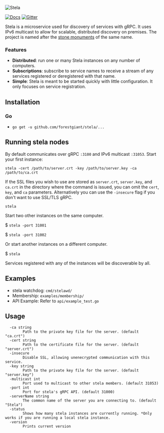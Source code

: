 ![Stela](https://dl.dropboxusercontent.com/s/gvgjb957qfczlul/fg-github-stela.png "Stela logo")

[![Docs](https://dl.dropboxusercontent.com/s/94r940hpxv1z17f/github-button-stela.png "Stela API Docs")](https://docs.forestgiant.com/stela/api/)
[![Gitter](https://dl.dropboxusercontent.com/s/j38ui4m1vwhb7qq/github-button-chat.png "Stela on Gitter")](https://gitter.im/forestgiant/Lobby)

Stela is a microservice used for discovery of services with gRPC. It uses IPv6 multicast to allow for scalable, distributed discovery on premises.  The project is named after the [stone monuments](https://en.wikipedia.org/wiki/Stela) of the same name.

### Features
* **Distributed**: run one or many Stela instances on any number of computers. 
* **Subscriptions**: subscribe to service names to receive a stream of any services registered or deregistered with that name.
* **Simple**: Stela is meant to be started quickly with little configuration. It only focuses on service registration.

## Installation
### Go
* `go get -u github.com/forestgiant/stela/...`

## Running stela nodes
By default communicates over gRPC `:3100` and IPv6 multicast `:31053`. 
Start your first instance:


`stela -cert /path/to/server.crt -key /path/to/server.key -ca /path/to/ca.crt`

If the SSL files you wish to use are stored as `server.crt`, `server.key`, and `ca.crt` in the directory where the command is issued, you can omit the `cert`, `key`, and `ca` parameters. Alternatively you can use the `-insecure` flag if you don't want to use SSL/TLS gRPC.

`stela`

Start two other instances on the same computer.

$ `stela -port 31001`

$ `stela -port 31002`

Or start another instances on a different computer.

$ `stela`

Services registered with any of the instances will be discoverable by all.

## Examples
* stela watchdog: `cmd/stelawd/`
* Membership: `examples/membership/`
* API Example: Refer to `api/example_test.go`

## Usage
```
  -ca string
    	Path to the private key file for the server. (default "ca.crt")
  -cert string
    	Path to the certificate file for the server. (default "server.crt")
  -insecure
    	Disable SSL, allowing unenecrypted communication with this service.
  -key string
    	Path to the private key file for the server. (default "server.key")
  -multicast int
    	Port used to multicast to other stela members. (default 31053)
  -port int
    	Port for stela's gRPC API. (default 31000)
  -serverName string
    	The common name of the server you are connecting to. (default "Stela")
  -status
    	Shows how many stela instances are currently running. *Only works if you are running a local stela instance.
  -version
    	Prints current version
```
